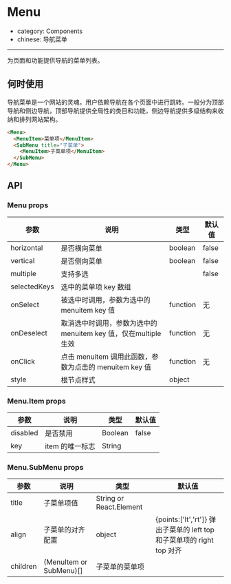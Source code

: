 # Menu

- category: Components
- chinese: 导航菜单

---

为页面和功能提供导航的菜单列表。

## 何时使用

导航菜单是一个网站的灵魂，用户依赖导航在各个页面中进行跳转。一般分为顶部导航和侧边导航，顶部导航提供全局性的类目和功能，侧边导航提供多级结构来收纳和排列网站架构。

```html
<Menu>
  <MenuItem>菜单项</MenuItem>
  <SubMenu title="子菜单">
    <MenuItem>子菜单项</MenuItem>
  </SubMenu>
</Menu>
```

## API

### Menu props

| 参数     | 说明           | 类型     | 默认值       |
|----------|----------------|----------|--------------|
| horizontal    | 是否横向菜单 | boolean   |  false  |
| vertical    | 是否侧向菜单 | boolean   |  false  |
| multiple   | 支持多选 |   | false |
| selectedKeys | 选中的菜单项 key 数组 |  |      |
| onSelect | 被选中时调用，参数为选中的 menuitem key 值 | function | 无   |
| onDeselect | 取消选中时调用，参数为选中的 menuitem key 值，仅在multiple生效 | function | 无   |
| onClick | 点击 menuitem 调用此函数，参数为点击的 menuitem key 值 | function | 无 |
| style | 根节点样式 | object | | |

### Menu.Item props

| 参数     | 说明           | 类型     | 默认值       |
|----------|----------------|----------|--------------|
| disabled    | 是否禁用 | Boolean   |  false  |
| key   | item 的唯一标志 |  String |  | |

### Menu.SubMenu props

| 参数     | 说明           | 类型     | 默认值       |
|----------|----------------|----------|--------------|
| title    | 子菜单项值 | String or React.Element   |    |
| align    | 子菜单的对齐配置 | object   | {points:['lt','rt']} 弹出子菜单的 left top 和子菜单项的 right top 对齐   |
| children   | (MenuItem or SubMenu)[] |  子菜单的菜单项 | | |
